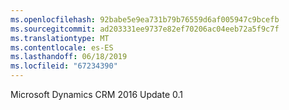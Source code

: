 ```yaml
---
ms.openlocfilehash: 92babe5e9ea731b79b76559d6af005947c9bcefb
ms.sourcegitcommit: ad203331ee9737e82ef70206ac04eeb72a5f9c7f
ms.translationtype: MT
ms.contentlocale: es-ES
ms.lasthandoff: 06/18/2019
ms.locfileid: "67234390"
---
```

Microsoft Dynamics CRM 2016 Update 0.1
